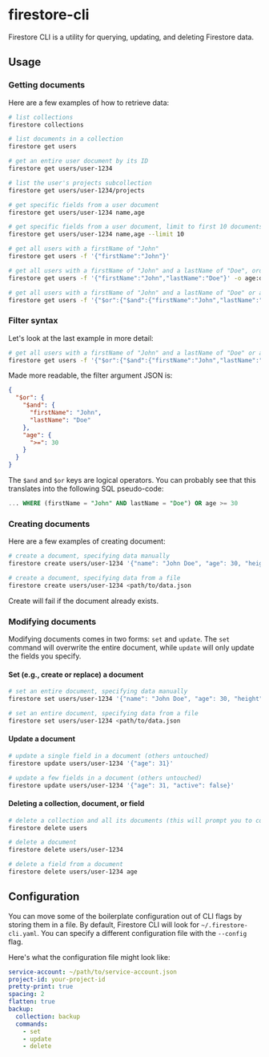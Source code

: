 # firestore-cli
Firestore CLI is a utility for querying, updating, and deleting Firestore data.

## Usage
### Getting documents
Here are a few examples of how to retrieve data:
```bash
# list collections
firestore collections

# list documents in a collection
firestore get users

# get an entire user document by its ID
firestore get users/user-1234

# list the user's projects subcollection
firestore get users/user-1234/projects

# get specific fields from a user document
firestore get users/user-1234 name,age

# get specific fields from a user document, limit to first 10 documents
firestore get users/user-1234 name,age --limit 10

# get all users with a firstName of "John"
firestore get users -f '{"firstName":"John"}'

# get all users with a firstName of "John" and a lastName of "Doe", ordered by age desc, then title asc
firestore get users -f '{"firstName":"John","lastName":"Doe"}' -o age:desc,title:asc

# get all users with a firstName of "John" and a lastName of "Doe" or an age >= 30
firestore get users -f '{"$or":{"$and":{"firstName":"John","lastName":"Doe"}},"age":{">=":30}}'
```

### Filter syntax
Let's look at the last example in more detail:
```bash
# get all users with a firstName of "John" and a lastName of "Doe" or an age >= 30
firestore get users -f '{"$or":{"$and":{"firstName":"John","lastName":"Doe"},"age":{">=":30}}}'
```

Made more readable, the filter argument JSON is:
```json
{
  "$or": {
    "$and": {
      "firstName": "John",
      "lastName": "Doe"
    },
    "age": {
      ">=": 30
    }
  }
}
```
The `$and` and `$or` keys are logical operators. You can probably see that this translates into the following SQL pseudo-code:
```sql
... WHERE (firstName = "John" AND lastName = "Doe") OR age >= 30
```

### Creating documents
Here are a few examples of creating document:
```bash
# create a document, specifying data manually
firestore create users/user-1234 '{"name": "John Doe", "age": 30, "height": 5.9, "active": true}'

# create a document, specifying data from a file
firestore create users/user-1234 <path/to/data.json
```
Create will fail if the document already exists.

### Modifying documents
Modifying documents comes in two forms: `set` and `update`. The `set` command will overwrite the entire document, while `update` will only update the fields you specify.

#### Set (e.g., create or replace) a document
```bash
# set an entire document, specifying data manually
firestore set users/user-1234 '{"name": "John Doe", "age": 30, "height": 5.9, "active": false}'

# set an entire document, specifying data from a file
firestore set users/user-1234 <path/to/data.json
```

#### Update a document
```bash
# update a single field in a document (others untouched)
firestore update users/user-1234 '{"age": 31}'

# update a few fields in a document (others untouched)
firestore update users/user-1234 '{"age": 31, "active": false}'
```

#### Deleting a collection, document, or field
```bash
# delete a collection and all its documents (this will prompt you to confirm)
firestore delete users

# delete a document
firestore delete users/user-1234

# delete a field from a document
firestore delete users/user-1234 age
```

## Configuration
You can move some of the boilerplate configuration out of CLI flags by storing them in a file. By default, Firestore CLI will look for `~/.firestore-cli.yaml`. You can specify a different configuration file with the `--config` flag.

Here's what the configuration file might look like:
```yaml
service-account: ~/path/to/service-account.json
project-id: your-project-id
pretty-print: true
spacing: 2
flatten: true
backup:
  collection: backup
  commands:
    - set
    - update
    - delete
```